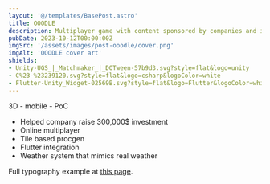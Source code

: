 ```yaml
---
layout: '@/templates/BasePost.astro'
title: OOODLE
description: Multiplayer game with content sponsored by companies and integrated with a Flutter instant messaging app.
pubDate: 2023-10-12T00:00:00Z
imgSrc: '/assets/images/post-ooodle/cover.png'
imgAlt: 'OOODLE cover art'
shields:
- Unity-UGS_|_Matchmaker_|_DOTween-57b9d3.svg?style=flat&logo=unity
- C%23-%23239120.svg?style=flat&logo=csharp&logoColor=white
- Flutter-Unity_Widget-02569B.svg?style=flat&logo=Flutter&logoColor=white
---
```


3D - mobile - PoC

- Helped company raise 300,000$ investment
- Online multiplayer
- Tile based procgen
- Flutter integration
- Weather system that mimics real weather

Full typography example at [this page](../sixth-post/).
